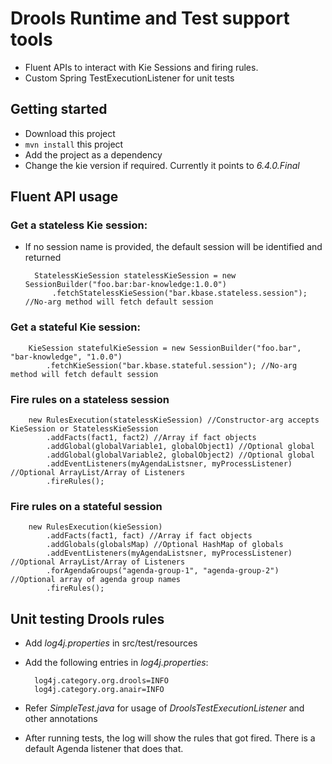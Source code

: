 # Drools Runtime and Test support tools
- Fluent APIs to interact with Kie Sessions and firing rules.
- Custom Spring TestExecutionListener for unit tests

## Getting started
- Download this project
- ``mvn install`` this project
- Add the project as a dependency
- Change the kie version if required. Currently it points to _6.4.0.Final_

## Fluent API usage
### Get a stateless Kie session:
- If no session name is provided, the default session will be identified and returned
		
		StatelessKieSession statelessKieSession = new SessionBuilder("foo.bar:bar-knowledge:1.0.0")
			.fetchStatelessKieSession("bar.kbase.stateless.session");  //No-arg method will fetch default session
			
### Get a stateful Kie session:
		
		KieSession statefulKieSession = new SessionBuilder("foo.bar", "bar-knowledge", "1.0.0")
			.fetchKieSession("bar.kbase.stateful.session"); //No-arg method will fetch default session


### Fire rules on a stateless session

		new RulesExecution(statelessKieSession) //Constructor-arg accepts KieSession or StatelessKieSession
			.addFacts(fact1, fact2) //Array if fact objects
			.addGlobal(globalVariable1, globalObject1) //Optional global
			.addGlobal(globalVariable2, globalObject2) //Optional global
			.addEventListeners(myAgendaListsner, myProcessListener) //Optional ArrayList/Array of Listeners 
			.fireRules();

### Fire rules on a stateful session

		new RulesExecution(kieSession)
			.addFacts(fact1, fact) //Array if fact objects
			.addGlobals(globalsMap) //Optional HashMap of globals
			.addEventListeners(myAgendaListsner, myProcessListener) //Optional ArrayList/Array of Listeners
			.forAgendaGroups("agenda-group-1", "agenda-group-2") //Optional array of agenda group names
			.fireRules();
			
## Unit testing Drools rules
- Add _log4j.properties_ in src/test/resources
- Add the following entries in _log4j.properties_:

		log4j.category.org.drools=INFO
		log4j.category.org.anair=INFO
- Refer _SimpleTest.java_ for usage of _DroolsTestExecutionListener_ and other annotations
- After running tests, the log will show the rules that got fired. There is a default Agenda listener that does that.
